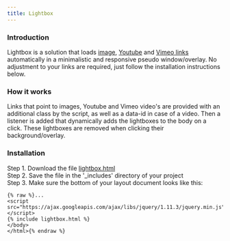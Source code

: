```yaml
---
title: Lightbox
---
```


### Introduction

Lightbox is a solution that loads <a href="/img/logo-2x.png">image</a>, <a href="https://www.youtube.com/watch?v=dQw4w9WgXcQ&showinfo=0&rel=0">Youtube</a> and <a href="https://vimeo.com/132888648">Vimeo links</a> automatically in a minimalistic and responsive pseudo window/overlay. No adjustment to your links are required, just follow the installation instructions below.

### How it works

Links that point to images, Youtube and Vimeo video's are provided with an additional class by the script, as well as a data-id in case of a video. Then a listener is added that dynamically adds the lightboxes to the body on a click. These lightboxes are removed when clicking their background/overlay.

### Installation

Step 1. Download the file [lightbox.html](https://raw.githubusercontent.com/jhvanderschee/jekyllcodex/gh-pages/_includes/lightbox.html)
<br />Step 2. Save the file in the '_includes' directory of your project
<br />Step 3. Make sure the bottom of your layout document looks like this:

```
{% raw %}...
<script src="https://ajax.googleapis.com/ajax/libs/jquery/1.11.3/jquery.min.js"></script>
{% include lightbox.html %}
</body>
</html>{% endraw %}
```